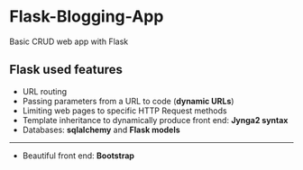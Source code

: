 # Flask-Blogging-App
Basic CRUD web app with Flask


## Flask used features

* URL routing
* Passing parameters from a URL to code (__dynamic URLs__)
* Limiting web pages to specific HTTP Request methods
* Template inheritance to dynamically produce front end: __Jynga2 syntax__
* Databases: __sqlalchemy__ and __Flask models__
***
* Beautiful front end: __Bootstrap__

